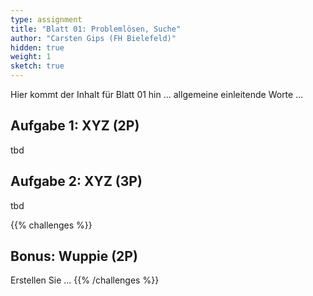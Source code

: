 ```yaml
---
type: assignment
title: "Blatt 01: Problemlösen, Suche"
author: "Carsten Gips (FH Bielefeld)"
hidden: true
weight: 1
sketch: true
---
```



Hier kommt der Inhalt für Blatt 01 hin ... allgemeine einleitende Worte ...

## Aufgabe 1: XYZ (2P)

tbd

## Aufgabe 2: XYZ (3P)

tbd



{{% challenges %}}
## Bonus: Wuppie (2P)
Erstellen Sie ...
{{% /challenges %}}
